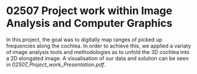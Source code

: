# 02507 Project work within Image Analysis and Computer Graphics

In this project, the goal was to digitally map ranges of picked up frequencies along the cochlea. In order to achieve this, we applied a variaty of image analysis tools and methodologies as to unfold the 3D cochlea into a 2D elongated image. A visualisation of our data and solution can be seen in _02507_Project_work_Presentation.pdf_. 

